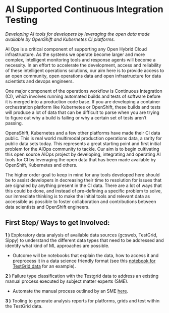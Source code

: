 # AI Supported Continuous Integration Testing

_Developing AI tools for developers by leveraging the open data made available by OpenShift and Kubernetes CI
platforms._

AI Ops is a critical component of supporting any Open Hybrid Cloud infrastructure. As the systems we operate become
larger and more complex, intelligent monitoring tools and response agents will become a necessity. In an effort to
accelerate the development, access and reliability of these intelligent operations solutions, our aim here is to
provide access to an open community, open operations data and open infrastructure for data scientists and devops
engineers.

One major component of the operations workflow is Continuous Integration (CI), which involves running automated builds
and tests of software before it is merged into a production code base. If you are developing a container orchestration
platform like Kubernetes or OpenShift, these builds and tests will produce a lot of data that can be difficult to parse
when you are trying to figure out why a build is failing or why a certain set of tests aren’t passing.

OpensShift, Kubernetes and a few other platforms have made their CI data public. This is real world multimodal
production operations data, a rarity for public data sets today. This represents a great starting point and first initial
problem for the AIOps community to tackle. Our aim is to begin cultivating this open source AIOps project by
developing, integrating and operating AI tools for CI by leveraging the open data that has been made available by
OpenShift, Kubernetes and others.

The higher order goal to keep in mind for any tools developed here should be to assist developers in decreasing their
time to resolution for issues that are signaled by anything present in the CI data. There are a lot of ways that this
could be done, and instead of pre-defining a specific problem to solve, our immediate thinking is to make the initial
tools and relevant data as accessible as possible to foster collaboration and contributions between data scientists and
OpenShift engineers.

## First Step/ Ways to get Involved:

**1 )** Exploratory data analysis of available data sources (gcsweb, TestGrid, Sippy) to understand the different data
types that need to be addressed and identify what kind of ML approaches are possible.

- Outcome will be notebooks that explain the data, how to access it and preprocess it in a data science friendly
  format (see this
  [notebook for TestGrid data](notebooks/TestGrid_EDA.ipynb)
  for an example).

**2 )** Failure type classification with the Testgrid data to address an existing manual process executed by subject
matter experts (SME).

- Automate the manual process outlined by an SME [here](https://github.com/aicoe-aiops/ocp-ci-analysis/issues/1).

**3 )** Tooling to generate analysis reports for platforms, grids and test within the TestGrid data.

